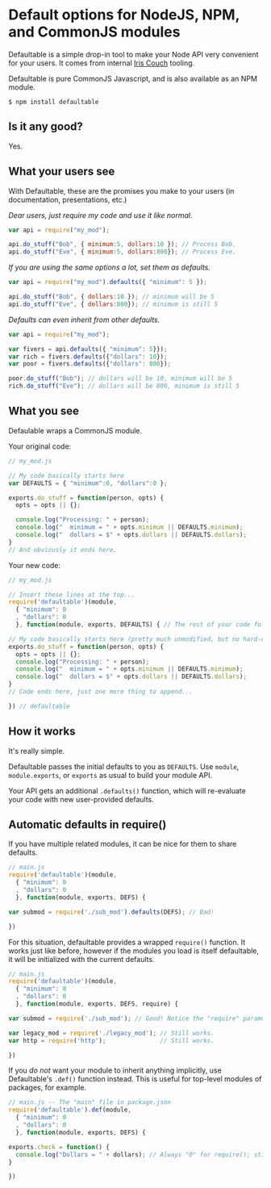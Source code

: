 # Default options for NodeJS, NPM, and CommonJS modules

Defaultable is a simple drop-in tool to make your Node API very convenient for your users. It comes from internal [Iris Couch](http://www.iriscouch.com) tooling.

Defaultable is pure CommonJS Javascript, and is also available as an NPM module.

    $ npm install defaultable

## Is it any good?

Yes.

## What your users see

With Defaultable, these are the promises you make to your users (in documentation, presentations, etc.)

*Dear users, just require my code and use it like normal.*

```javascript
var api = require("my_mod");

api.do_stuff("Bob", { minimum:5, dollars:10 }); // Process Bob.
api.do_stuff("Eve", { minimum:5, dollars:800}); // Process Eve.
```

*If you are using the same options a lot, set them as defaults.*

```javascript
var api = require("my_mod").defaults({ "minimum": 5 });

api.do_stuff("Bob", { dollars:10 }); // minimum will be 5
api.do_stuff("Eve", { dollars:800}); // minimum is still 5
```

*Defaults can even inherit from other defaults.*

```javascript
var api = require("my_mod");

var fivers = api.defaults({ "minimum": 5}});
var rich = fivers.defaults({"dollars": 10});
var poor = fivers.defaults({"dollars": 800});

poor.do_stuff("Bob"); // dollars will be 10, minimum will be 5
rich.do_stuff("Eve"); // dollars will be 800, minimum is still 5
```

## What you see

Defaulable wraps a CommonJS module.

Your original code:

```javascript
// my_mod.js

// My code basically starts here
var DEFAULTS = { "minimum":0, "dollars":0 };

exports.do_stuff = function(person, opts) {
  opts = opts || {};

  console.log("Processing: " + person);
  console.log("  minimum = " + opts.minimum || DEFAULTS.minimum);
  console.log("  dollars = $" + opts.dollars || DEFAULTS.dollars);
}
// And obviously it ends here.
```

Your new code:

```javascript
// my_mod.js

// Insert these lines at the top...
require('defaultable')(module,
  { "minimum": 0
  , "dollars": 0
  }, function(module, exports, DEFAULTS) { // The rest of your code follows unchanged.

// My code basically starts here (pretty much unmodified, but no hard-coded DEFAULTS)
exports.do_stuff = function(person, opts) {
  opts = opts || {};
  console.log("Processing: " + person);
  console.log("  minimum = " + opts.minimum || DEFAULTS.minimum);
  console.log("  dollars = $" + opts.dollars || DEFAULTS.dollars);
}
// Code ends here, just one more thing to append...

}) // defaultable
```

## How it works

It's really simple.

Defaultable passes the initial defaults to you as `DEFAULTS`. Use `module`, `module.exports`, or `exports` as usual to build your module API.

Your API gets an additional `.defaults()` function, which will re-evaluate your code with new user-provided defaults.

## Automatic defaults in require()

If you have multiple related modules, it can be nice for them to share defaults.

```javascript
// main.js
require('defaultable')(module,
  { "minimum": 0
  , "dollars": 0
  }, function(module, exports, DEFS) {

var submod = require('./sub_mod').defaults(DEFS); // Bad!

})
```

For this situation, defaultable provides a wrapped `require()` function. It works just like before, however if the modules you load is itself defaultable, it will be initialized with the current defaults.

```javascript
// main.js
require('defaultable')(module,
  { "minimum": 0
  , "dollars": 0
  }, function(module, exports, DEFS, require) {

var submod = require('./sub_mod'); // Good! Notice the "require" parameter above.

var legacy_mod = require('./legacy_mod'); // Still works.
var http = require('http');               // Still works.

})
```

If you *do not* want your module to inherit anything implicitly, use Defaultable's `.def()` function instead. This is useful for top-level modules of packages, for example.

```javascript
// main.js -- The "main" file in package.json
require('defaultable').def(module,
  { "minimum": 0
  , "dollars": 0
  }, function(module, exports, DEFS) {

exports.check = function() {
  console.log("Dollars = " + dollars); // Always "0" for require(); still changeable via .defaults()
}

})
```
